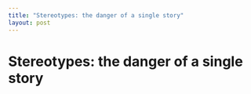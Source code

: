 ```yaml
---
title: "Stereotypes: the danger of a single story"
layout: post
---
```


# Stereotypes: the danger of a single story
